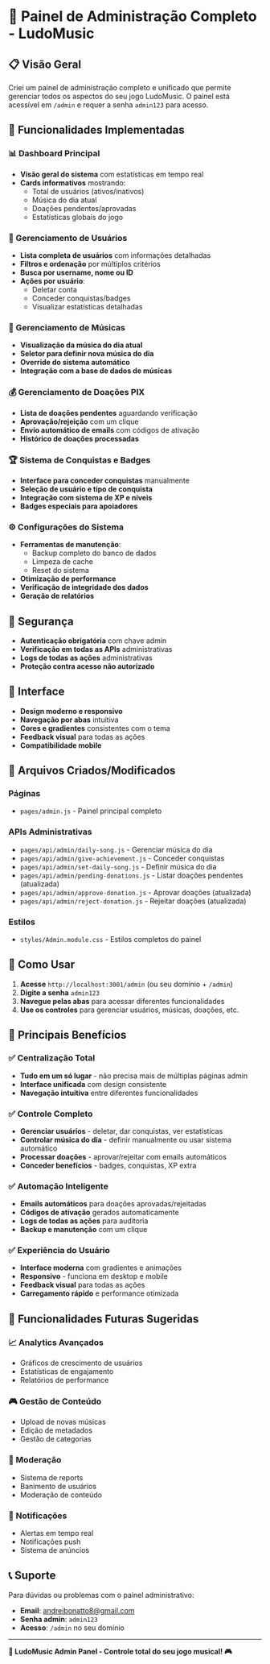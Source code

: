 # 🔧 Painel de Administração Completo - LudoMusic

## 📋 Visão Geral

Criei um painel de administração completo e unificado que permite gerenciar todos os aspectos do seu jogo LudoMusic. O painel está acessível em `/admin` e requer a senha `admin123` para acesso.

## 🎯 Funcionalidades Implementadas

### 📊 Dashboard Principal
- **Visão geral do sistema** com estatísticas em tempo real
- **Cards informativos** mostrando:
  - Total de usuários (ativos/inativos)
  - Música do dia atual
  - Doações pendentes/aprovadas
  - Estatísticas globais do jogo

### 👥 Gerenciamento de Usuários
- **Lista completa de usuários** com informações detalhadas
- **Filtros e ordenação** por múltiplos critérios
- **Busca por username, nome ou ID**
- **Ações por usuário**:
  - Deletar conta
  - Conceder conquistas/badges
  - Visualizar estatísticas detalhadas

### 🎵 Gerenciamento de Músicas
- **Visualização da música do dia atual**
- **Seletor para definir nova música do dia**
- **Override do sistema automático**
- **Integração com a base de dados de músicas**

### 💰 Gerenciamento de Doações PIX
- **Lista de doações pendentes** aguardando verificação
- **Aprovação/rejeição** com um clique
- **Envio automático de emails** com códigos de ativação
- **Histórico de doações processadas**

### 🏆 Sistema de Conquistas e Badges
- **Interface para conceder conquistas** manualmente
- **Seleção de usuário e tipo de conquista**
- **Integração com sistema de XP e níveis**
- **Badges especiais para apoiadores**

### ⚙️ Configurações do Sistema
- **Ferramentas de manutenção**:
  - Backup completo do banco de dados
  - Limpeza de cache
  - Reset do sistema
- **Otimização de performance**
- **Verificação de integridade dos dados**
- **Geração de relatórios**

## 🔐 Segurança

- **Autenticação obrigatória** com chave admin
- **Verificação em todas as APIs** administrativas
- **Logs de todas as ações** administrativas
- **Proteção contra acesso não autorizado**

## 🎨 Interface

- **Design moderno e responsivo**
- **Navegação por abas** intuitiva
- **Cores e gradientes** consistentes com o tema
- **Feedback visual** para todas as ações
- **Compatibilidade mobile**

## 📁 Arquivos Criados/Modificados

### Páginas
- `pages/admin.js` - Painel principal completo

### APIs Administrativas
- `pages/api/admin/daily-song.js` - Gerenciar música do dia
- `pages/api/admin/give-achievement.js` - Conceder conquistas
- `pages/api/admin/set-daily-song.js` - Definir música do dia
- `pages/api/admin/pending-donations.js` - Listar doações pendentes (atualizada)
- `pages/api/admin/approve-donation.js` - Aprovar doações (atualizada)
- `pages/api/admin/reject-donation.js` - Rejeitar doações (atualizada)

### Estilos
- `styles/Admin.module.css` - Estilos completos do painel

## 🚀 Como Usar

1. **Acesse** `http://localhost:3001/admin` (ou seu domínio + `/admin`)
2. **Digite a senha** `admin123`
3. **Navegue pelas abas** para acessar diferentes funcionalidades
4. **Use os controles** para gerenciar usuários, músicas, doações, etc.

## 🎯 Principais Benefícios

### ✅ Centralização Total
- **Tudo em um só lugar** - não precisa mais de múltiplas páginas admin
- **Interface unificada** com design consistente
- **Navegação intuitiva** entre diferentes funcionalidades

### ✅ Controle Completo
- **Gerenciar usuários** - deletar, dar conquistas, ver estatísticas
- **Controlar música do dia** - definir manualmente ou usar sistema automático
- **Processar doações** - aprovar/rejeitar com emails automáticos
- **Conceder benefícios** - badges, conquistas, XP extra

### ✅ Automação Inteligente
- **Emails automáticos** para doações aprovadas/rejeitadas
- **Códigos de ativação** gerados automaticamente
- **Logs de todas as ações** para auditoria
- **Backup e manutenção** com um clique

### ✅ Experiência do Usuário
- **Interface moderna** com gradientes e animações
- **Responsivo** - funciona em desktop e mobile
- **Feedback visual** para todas as ações
- **Carregamento rápido** e performance otimizada

## 🔮 Funcionalidades Futuras Sugeridas

### 📈 Analytics Avançados
- Gráficos de crescimento de usuários
- Estatísticas de engajamento
- Relatórios de performance

### 🎮 Gestão de Conteúdo
- Upload de novas músicas
- Edição de metadados
- Gestão de categorias

### 👥 Moderação
- Sistema de reports
- Banimento de usuários
- Moderação de conteúdo

### 🔔 Notificações
- Alertas em tempo real
- Notificações push
- Sistema de anúncios

## 📞 Suporte

Para dúvidas ou problemas com o painel administrativo:
- **Email**: andreibonatto8@gmail.com
- **Senha admin**: `admin123`
- **Acesso**: `/admin` no seu domínio

---

**🎵 LudoMusic Admin Panel - Controle total do seu jogo musical! 🎮**
